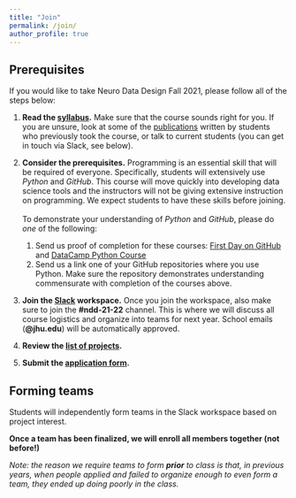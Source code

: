```yaml
---
title: "Join"
permalink: /join/
author_profile: true
---
```


## Prerequisites
If you would like to take Neuro Data Design Fall 2021, please follow all of the steps below:

1. **Read the [syllabus](https://neurodatadesign.github.io/syllabus/).** Make sure that the course sounds right for you. If you are unsure, look at some of the [publications](https://neurodatadesign.github.io/publications/) written by students who previously took the course, or talk to current students (you can get in touch via Slack, see below).

2. **Consider the prerequisites.** Programming is an essential skill that will be required of everyone. Specifically, students will extensively use *Python* and *GitHub*. This course will move quickly into developing data science tools and the instructors will not be giving extensive instruction on programming. We expect students to have these skills before joining.<br/><br/>
To demonstrate your understanding of *Python* and *GitHub*, please do *one* of the following:
    1. Send us proof of completion for these courses: [First Day on GitHub](https://lab.github.com/githubtraining/paths/first-day-on-github) and [DataCamp Python Course](https://www.datacamp.com/courses/intro-to-python-for-data-science)
    2. Send us a link one of your GitHub repositories where you use Python. Make sure the repository demonstrates understanding commensurate with completion of the courses above.

3. **Join the [Slack](https://spiralscience.slack.com/signup) workspace.** Once you join the workspace, also make sure to join the **#ndd-21-22** channel. This is where we will discuss all course logistics and organize into teams for next year. School emails (**@jhu.edu**) will be automatically approved.

4. **Review the [list of projects](https://docs.google.com/document/d/1YioYSo9368g5irnmrVjUmprI8kllpaqn4Dq2hmNaJ4Y/edit?usp=sharing).**

5. **Submit the [application form](https://docs.google.com/forms/d/e/1FAIpQLScUUZyzke1GoNCEt-SUpiTU-CAmO1FEU1KAcrFCyILfI37NJw/viewform?usp=sf_link).**

## Forming teams
Students will independently form teams in the Slack workspace based on project interest.

**Once a team has been finalized, we will enroll all members together (not before!)**

*Note: the reason we require teams to form **prior** to class is that, in previous years, when people applied and failed to organize enough to even form a team, they ended up doing poorly in the class.*
